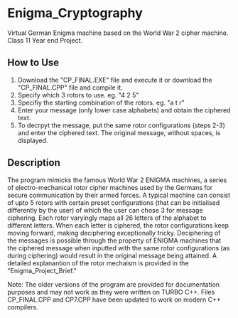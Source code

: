 # Enigma_Cryptography
 Virtual German Enigma machine based on the World War 2 cipher machine. Class 11 Year end Project.

## How to Use
1. Download the "CP_FINAL.EXE" file and execute it or download the "CP_FINAL.CPP" file and compile it. 
2. Specify which 3 rotors to use. eg. "4 2 5"
3. Specifiy the starting combination of the rotors. eg. "a t r"
4. Enter your message (only lower case alphabets) and obtain the ciphered text.
5. To decrpyt the message, put the same rotor configurations (steps 2-3) and enter the ciphered text. The original message, without spaces, is displayed.

## Description
The program mimicks the famous World War 2 ENIGMA machines, a series of electro-mechanical rotor cipher machines used by the Germans for secure communication by their armed forces. A typical machine can consist of upto 5 rotors with certain preset configurations (that can be initialised differently by the user) of which the user can chose 3 for message ciphering. Each rotor varyingly maps all 26 letters of the alphabet to different letters. When each letter is ciphered, the rotor configurations keep moving forward, making deciphering exceptionally tricky. Deciphering of the messages is possible through the property of ENIGMA machines that the ciphered message when inputted with the same rotor configurations (as during ciphering) would result in the original message being attained. A detailed explanantion of the rotor mechaism is provided in the "Enigma_Project_Brief."

Note: The older versions of the program are provided for documentation purposes and may not work as they were written on TURBO C++. Files CP_FINAL.CPP and CP7.CPP have been updated to work on modern C++ compilers.
